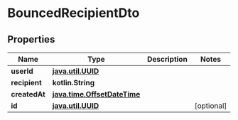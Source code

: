 
# BouncedRecipientDto

## Properties
Name | Type | Description | Notes
------------ | ------------- | ------------- | -------------
**userId** | [**java.util.UUID**](java.util.UUID) |  | 
**recipient** | **kotlin.String** |  | 
**createdAt** | [**java.time.OffsetDateTime**](java.time.OffsetDateTime) |  | 
**id** | [**java.util.UUID**](java.util.UUID) |  |  [optional]



